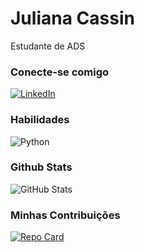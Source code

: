 
# Juliana Cassin

Estudante de ADS

### Conecte-se comigo
[![LinkedIn](https://img.shields.io/badge/LinkedIn-000?style=for-the-badge&logo=linkedin&logoColor=0E76A8)](https://www.linkedin.com/in/julianacassin/)


### Habilidades
![Python](https://img.shields.io/badge/Python-000?style=for-the-badge&logo=python)  

### Github Stats
![GitHub Stats](https://github-readme-stats.vercel.app/api?username=JulianaCassin05&theme=transparent&bg_color=000&border_color=30A3DC&show_icons=true&icon_color=30A3DC&title_color=E94D5F&text_color=FFF)


### Minhas Contribuições
[![Repo Card](https://github-readme-stats.vercel.app/api/pin/?username=JulianaCassin05&repo=dio-lab-open-source&bg_color=000&border_color=30A3DC&show_icons=true&icon_color=30A3DC&title_color=E94D5F&text_color=FFF)](https://github.com/JulianaCassin05/dio-lab-open-source)